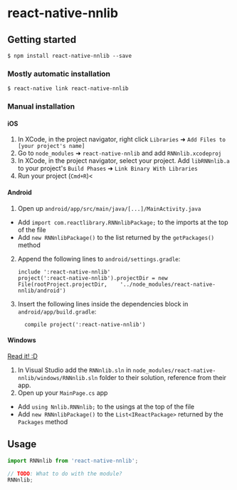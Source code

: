 
# react-native-nnlib

## Getting started

`$ npm install react-native-nnlib --save`

### Mostly automatic installation

`$ react-native link react-native-nnlib`

### Manual installation


#### iOS

1. In XCode, in the project navigator, right click `Libraries` ➜ `Add Files to [your project's name]`
2. Go to `node_modules` ➜ `react-native-nnlib` and add `RNNnlib.xcodeproj`
3. In XCode, in the project navigator, select your project. Add `libRNNnlib.a` to your project's `Build Phases` ➜ `Link Binary With Libraries`
4. Run your project (`Cmd+R`)<

#### Android

1. Open up `android/app/src/main/java/[...]/MainActivity.java`
  - Add `import com.reactlibrary.RNNnlibPackage;` to the imports at the top of the file
  - Add `new RNNnlibPackage()` to the list returned by the `getPackages()` method
2. Append the following lines to `android/settings.gradle`:
  	```
  	include ':react-native-nnlib'
  	project(':react-native-nnlib').projectDir = new File(rootProject.projectDir, 	'../node_modules/react-native-nnlib/android')
  	```
3. Insert the following lines inside the dependencies block in `android/app/build.gradle`:
  	```
      compile project(':react-native-nnlib')
  	```

#### Windows
[Read it! :D](https://github.com/ReactWindows/react-native)

1. In Visual Studio add the `RNNnlib.sln` in `node_modules/react-native-nnlib/windows/RNNnlib.sln` folder to their solution, reference from their app.
2. Open up your `MainPage.cs` app
  - Add `using Nnlib.RNNnlib;` to the usings at the top of the file
  - Add `new RNNnlibPackage()` to the `List<IReactPackage>` returned by the `Packages` method


## Usage
```javascript
import RNNnlib from 'react-native-nnlib';

// TODO: What to do with the module?
RNNnlib;
```
  